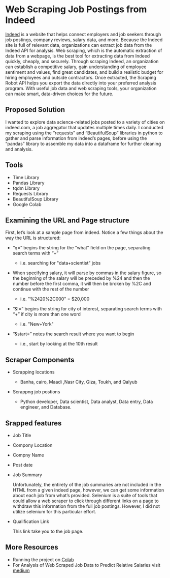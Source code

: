 # Web Scraping Job Postings from Indeed

[Indeed](https://indeed.com) is a website that helps connect employers and job seekers through job postings, company reviews, salary data, and more. Because the Indeed site is full of relevant data, organizations can extract job data from the Indeed API for analysis. Web scraping, which is the automatic extraction of data from a webpage, is the best tool for extracting data from Indeed quickly, cheaply, and securely. Through scraping Indeed, an organization can establish a competitive salary, gain understanding of employee sentiment and values, find great candidates, and build a realistic budget for hiring employees and outside contractors. Once extracted, the Scraping Robot API helps you export the data directly into your preferred analysis program. With useful job data and web scraping tools, your organization can make smart, data-driven choices for the future.

## Proposed Solution
I wanted to explore data science-related jobs posted to a variety of cities on indeed.com, a job aggregator that updates multiple times daily. I conducted my scraping using the “requests” and “BeautifulSoup” libraries in python to gather and parse information from indeed’s pages, before using the “pandas” library to assemble my data into a dataframe for further cleaning and analysis.

## Tools

*	Time Library
*	Pandas Library
* 	tqdm Library
*	Requests Library
*	BeautifulSoup Library
* 	Google Colab

## Examining the URL and Page structure

First, let’s look at a sample page from indeed.
Notice a few things about the way the URL is structured:

* “q=” begins the string for the “what” field on the page, separating search terms with “+” 
	
	- i.e. searching for "data+scientist" jobs
* When specifying salary, it will parse by commas in the salary figure, so the beginning of the salary will be preceded by %24 and then the number before the first comma, it will then be broken by %2C and continue with the rest of the number
	
	- i.e. "%2420%2C000" = $20,000
* “&l=” begins the string for city of interest, separating search terms with “+” if city is more than one word
	
	- i.e. "New+York"
* “&start=” notes the search result where you want to begin
	
	- i.e., start by looking at the 10th result

## Scraper Components

* Scrapping locations

	- Banha, cairo, Maadi ,Nasr City, Giza, Toukh, and Qalyub
* Scrappng job postions

	- Python developer, Data scientist, Data analyst, Data entry, Data engineer, and Database.

## Srapped features 
* Job Title
* Compony Location
* Compny Name
* Post date
* Job Summary
	
	Unfortunately, the entirety of the job summaries are not included in the HTML from a given indeed page, however, we can get some information about each job from what’s provided. Selenium is a suite of tools that could allow a web scraper to click through different links on a page to withdraw this information from the full job postings. However, I did not utilize selenium for this particular effort.
* Qualification Link
	
	This link take you to the job page.

## More Resources

* Running the project on [Colab](https://colab.research.google.com/drive/1-OEL5bNthtU2aNhiLYhf-jf6LyZV-x5P?usp=sharing)
* For Analysis of Web Scraped Job Data to Predict Relative Salaries visit [medium](https://medium.com/@msalmon00/analysis-of-web-scraped-job-data-to-predict-relative-salaries-c7237954184a)

